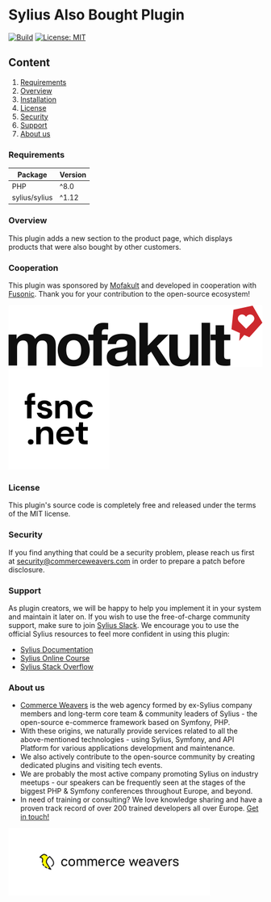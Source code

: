 # Sylius Also Bought Plugin

[![Build](https://github.com/CommerceWeavers/SyliusAlsoBoughtPlugin/actions/workflows/build.yml/badge.svg)](https://github.com/CommerceWeavers/SyliusAlsoBoughtPlugin/actions/workflows/build.yml)
[![License: MIT](https://img.shields.io/badge/License-MIT-yellow.svg)](https://opensource.org/licenses/MIT)

## Content

1. [Requirements](#requirements)
1. [Overview](#overview)
1. [Installation](docs/installation.md)
1. [License](#license)
1. [Security](#security)
1. [Support](#support)
1. [About us](#about-us)

### Requirements

| Package       | Version |
|---------------|---------|
| PHP           | ^8.0    |
| sylius/sylius | ^1.12   |

### Overview

This plugin adds a new section to the product page, which displays products that were also bought by other customers.

### Cooperation

This plugin was sponsored by [Mofakult](https://www.mofakult.ch)
and developed in cooperation with [Fusonic](https://www.fusonic.net).
Thank you for your contribution to the open-source ecosystem!

[![Mofakult](docs/img/mofakult.svg)](https://mofakult.ch)
[![Fusonic](docs/img/fusonic.png)](https://www.fusonic.net/)

### License

This plugin's source code is completely free and released under the terms of the MIT license.

### Security

If you find anything that could be a security problem, please reach us first at security@commerceweavers.com
in order to prepare a patch before disclosure.

### Support

As plugin creators, we will be happy to help you implement it in your system and maintain it later on.
If you wish to use the free-of-charge community support, make sure to join [Sylius Slack](https://sylius-community.slack.com/).
We encourage you to use the official Sylius resources to feel more confident in using this plugin:

- [Sylius Documentation](https://docs.sylius.com/en/latest/)
- [Sylius Online Course](https://sylius.com/online-course/)
- [Sylius Stack Overflow](https://stackoverflow.com/questions/tagged/sylius)

### About us

- [Commerce Weavers](https://www.commerceweavers.com/) is the web agency formed by ex-Sylius company members and long-term core team & community leaders of Sylius - the open-source e-commerce framework based on Symfony, PHP.
- With these origins, we naturally provide services related to all the above-mentioned technologies - using Sylius, Symfony, and API Platform for various applications development and maintenance.
- We also actively contribute to the open-source community by creating dedicated plugins and visiting tech events.
- We are probably the most active company promoting Sylius on industry meetups - our speakers can be frequently seen at the stages of the biggest PHP & Symfony conferences throughout Europe, and beyond.
- In need of training or consulting? We love knowledge sharing and have a proven track record of over 200 trained developers all over Europe. [Get in touch!](https://www.commerceweavers.com/#contact)

![Commerce Weavers](docs/img/cw.png)
